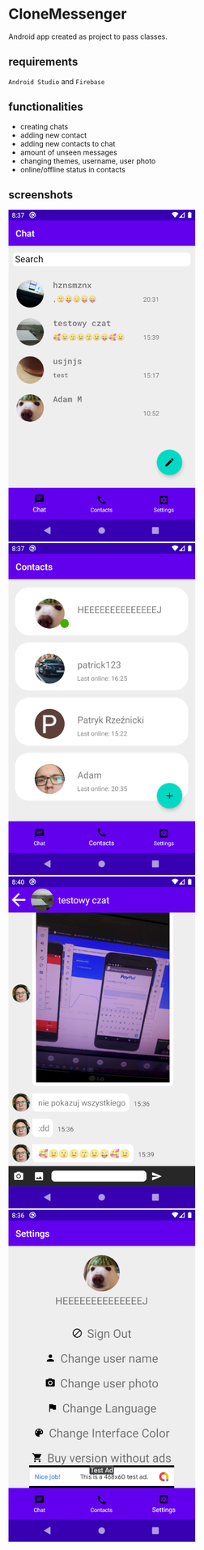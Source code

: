# CloneMessenger

Android app created as project to pass classes. 

## requirements
`Android Studio` and `Firebase`

## functionalities
* creating chats
* adding new contact
* adding new contacts to chat
* amount of unseen messages
* changing themes, username, user photo
* online/offline status in contacts

## screenshots

![1](https://github.com/AdamMaciak/my-github-images/blob/main/1.png)
![2](https://github.com/AdamMaciak/my-github-images/blob/main/2.png)
![3](https://github.com/AdamMaciak/my-github-images/blob/main/3.png)
![4](https://github.com/AdamMaciak/my-github-images/blob/main/4.png)
